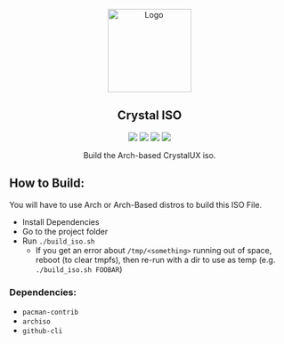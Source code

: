 <p align="center">
  <a href="https://github.com/crystalux-project/branding">
    <img src="https://raw.githubusercontent.com/crystalux-project/branding/main/crystalux-logo-minimal-iso.png" alt="Logo" width="150" height="150">
  </a>
</p>
<p align="center"> 
<h2 align="center"> Crystal ISO </h2>
</p>
<p align="center">
<img src=https://img.shields.io/github/stars/crystalux-project/iso?style=flat&logo=appveyor&color=blue />
<img src=https://img.shields.io/github/forks/crystalux-project/iso?style=flat&logo=appveyor&color=blue />
<img src=https://img.shields.io/github/issues/crystalux-project/iso?style=flat&logo=appveyor&color=informational />
<img src=https://img.shields.io/github/issues-pr/crystalux-project/iso?style=flat&logo=appveyor&color=informational />
<p align="center"> Build the Arch-based CrystalUX iso. </p>

## How to Build:
You will have to use Arch or Arch-Based distros to build this ISO File.
* Install Dependencies
* Go to the project folder
* Run `./build_iso.sh`
    * If you get an error about `/tmp/<something>` running out of space, reboot (to clear tmpfs), then re-run with a dir to use as temp (e.g. `./build_iso.sh FOOBAR`)

### Dependencies:
* `pacman-contrib`
* `archiso`
* `github-cli`
